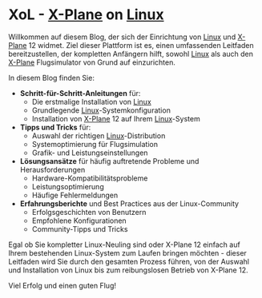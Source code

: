 # XoL - [X-Plane](glossary.md#x-plane) on [Linux](glossary.md#linux)

Willkommen auf diesem Blog, der sich der Einrichtung von [Linux](glossary.md#linux) und [X-Plane](glossary.md#x-plane) 12 widmet. Ziel dieser Plattform ist es, einen umfassenden Leitfaden bereitzustellen, der kompletten Anfängern hilft, sowohl [Linux](glossary.md#linux) als auch den [X-Plane](glossary.md#x-plane) Flugsimulator von Grund auf einzurichten.

In diesem Blog finden Sie:

- **Schritt-für-Schritt-Anleitungen** für:
    - Die erstmalige Installation von [Linux](glossary.md#linux)
    - Grundlegende [Linux](glossary.md#linux)-Systemkonfiguration
    - Installation von [X-Plane](glossary.md#x-plane) 12 auf Ihrem [Linux](glossary.md#linux)-System
- **Tipps und Tricks** für:
    - Auswahl der richtigen [Linux](glossary.md#linux)-Distribution
    - Systemoptimierung für Flugsimulation
    - Grafik- und Leistungseinstellungen
- **Lösungsansätze** für häufig auftretende Probleme und Herausforderungen
    - Hardware-Kompatibilitätsprobleme
    - Leistungsoptimierung
    - Häufige Fehlermeldungen
- **Erfahrungsberichte** und Best Practices aus der Linux-Community
    - Erfolgsgeschichten von Benutzern
    - Empfohlene Konfigurationen
    - Community-Tipps und Tricks

Egal ob Sie kompletter Linux-Neuling sind oder X-Plane 12 einfach auf Ihrem bestehenden Linux-System zum Laufen bringen möchten - dieser Leitfaden wird Sie durch den gesamten Prozess führen, von der Auswahl und Installation von Linux bis zum reibungslosen Betrieb von X-Plane 12.

Viel Erfolg und einen guten Flug!